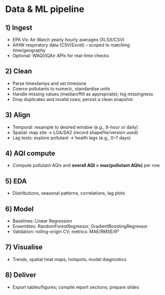 # Data & ML pipeline

## 1) Ingest
- EPA Vic Air Watch yearly hourly averages (XLSX/CSV)
- AIHW respiratory data (CSV/Excel) – scoped to matching time/geography
- Optional: WAQI/IQAir APIs for real-time checks

## 2) Clean
- Parse timestamps and set timezone
- Coerce pollutants to numeric, standardise units
- Handle missing values (median/ffill as appropriate); log missingness
- Drop duplicates and invalid rows; persist a clean snapshot

## 3) Align
- Temporal: resample to desired window (e.g., 8-hour or daily)
- Spatial: map site → LGA/SA2 (record shapefile/version used)
- Lag tests: explore pollutant → health lags (e.g., 0–7 days)

## 4) AQI compute
- Compute pollutant AQIs and **overall AQI = max(pollutant AQIs)** per row

## 5) EDA
- Distributions, seasonal patterns, correlations, lag plots

## 6) Model
- Baselines: Linear Regression
- Ensembles: RandomForestRegressor, GradientBoostingRegressor
- Validation: rolling-origin CV; metrics: MAE/RMSE/R²

## 7) Visualise
- Trends, spatial heat maps, hotspots, model diagnostics

## 8) Deliver
- Export tables/figures; compile report sections; prepare slides
